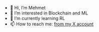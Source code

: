 - 👋 Hi, I’m Mehmet
- 👀 I’m interested in Blockchain and ML
- 🌱 I’m currently learning RL
- 📫 How to reach me: [from my X account](https://x.com/0xemkey)

<!---
emkey53/emkey53 is a ✨ special ✨ repository because its `README.md` (this file) appears on your GitHub profile.
You can click the Preview link to take a look at your changes.
--->
